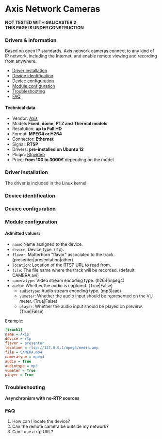 Axis Network Cameras
====================
**NOT TESTED WITH GALICASTER 2**  
**THIS PAGE IS UNDER CONSTRUCTION**

### Drivers & information
Based on open IP standards, Axis network cameras connect to any kind of IP network, including the Internet, and enable remote viewing and recording from anywhere.

* [Driver installation](#driver-installation)
* [Device identification](#device-identification)
* [Device configuration](#device-configuration)
* [Module configuration](#module-configuration)
* [Troubleshooting](#troubleshooting)
* [FAQ](#faq)

#### Technical data
* Vendor: [Axis](http://www.axis.com/products/video/camera/)
* Models **Fixed, dome, PTZ and Thermal models**
* Resolution: **up to Full HD**
* Format: **MPEG4 or H264**
* Connector: **Ethernet**
* Signal: **RTSP**
* Drivers: **pre-installed on Ubuntu 12**
* Plugin: [Rtpvideo](../RTP.md)
* Price: **from 100 to 3000€**  depending on the model


### Driver installation
The driver is included in the Linux kernel.

### Device identification

### Device configuration

### Module configuration
#### Admitted values:
* `name`: Name assigned to the device.
* `device`: Device type. (rtp).
* `flavor`: Matterhorn "flavor" associated to the track. (presenter|presentation|other)
* `location`: Location of the RTSP URL to read from.
* `file`: The file name where the track will be recorded. (default: CAMERA.avi)
* `cameratype`: Video stream encoding type. (h264|mpeg4)
* `audio`: Whether the audio is captured. (True|False)
  * `audiotype`: Audio stream encoding type. (mp3|aac)
  * `vumeter`: Whether the audio input should be represented on the VU meter. (True|False)
  * `player`: Whether the audio input should be played on preview. (True|False)

Example:
```ini
[track1]
name = Axis
device = rtp
flavor = presenter
location = rtsp://127.0.0.1/mpeg4/media.amp
file = CAMERA.mp4
cameratype = mpeg4
audio = True
audiotype = mp3
vumeter = True
player = True
```
### Troubleshooting
**Asynchronism with no-RTP sources**

### FAQ
1. How can I locate the device?
1. Can the remote camera be outside my network?
1. Can I use a rtp URL?
